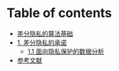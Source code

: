 # Table of contents

* [差分隐私的算法基础](README.md)
* [1. 差分隐私的承诺](1-the-promise-of-differential-privacy/README.md)
  * [1.1 面向隐私保护的数据分析](1-the-promise-of-differential-privacy/1-1-privacy-preserving-data-analysis.md)
* [参考文献](references.md)
